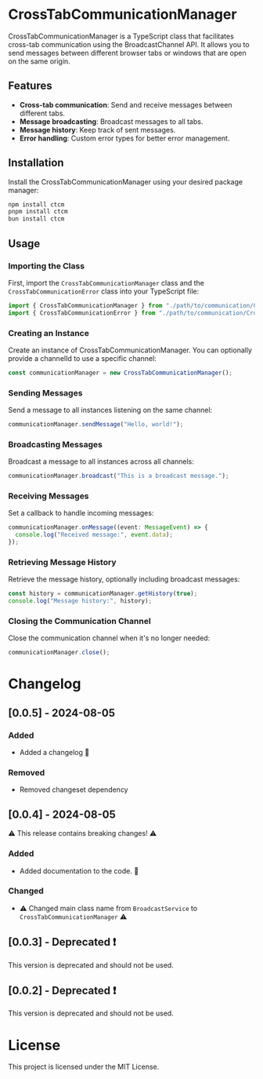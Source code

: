 # CrossTabCommunicationManager

CrossTabCommunicationManager is a TypeScript class that facilitates cross-tab communication using the BroadcastChannel API. It allows you to send messages between different browser tabs or windows that are open on the same origin.

## Features

- **Cross-tab communication**: Send and receive messages between different tabs.
- **Message broadcasting**: Broadcast messages to all tabs.
- **Message history**: Keep track of sent messages.
- **Error handling**: Custom error types for better error management.

## Installation

Install the CrossTabCommunicationManager using your desired package manager:

```sh
npm install ctcm
pnpm install ctcm
bun install ctcm
```

## Usage

### Importing the Class

First, import the `CrossTabCommunicationManager` class and the `CrossTabCommunicationError` class into your TypeScript file:

```typescript
import { CrossTabCommunicationManager } from "./path/to/communication/CrossTabCommunicationManager";
import { CrossTabCommunicationError } from "./path/to/communication/CrossTabCommunicationError";
```

### Creating an Instance

Create an instance of CrossTabCommunicationManager. You can optionally provide a channelId to use a specific channel:

```typescript
const communicationManager = new CrossTabCommunicationManager();
```

### Sending Messages

Send a message to all instances listening on the same channel:

```typescript
communicationManager.sendMessage("Hello, world!");
```

### Broadcasting Messages

Broadcast a message to all instances across all channels:

```typescript
communicationManager.broadcast("This is a broadcast message.");
```

### Receiving Messages

Set a callback to handle incoming messages:

```typescript
communicationManager.onMessage((event: MessageEvent) => {
  console.log("Received message:", event.data);
});
```

### Retrieving Message History

Retrieve the message history, optionally including broadcast messages:

```typescript
const history = communicationManager.getHistory(true);
console.log("Message history:", history);
```

### Closing the Communication Channel

Close the communication channel when it's no longer needed:

```typescript
communicationManager.close();
```

# Changelog

## [0.0.5] - 2024-08-05

### Added

- Added a changelog 🥳

### Removed

- Removed changeset dependency

## [0.0.4] - 2024-08-05

⚠️ This release contains breaking changes! ⚠️

### Added

- Added documentation to the code. 📝

### Changed

- ⚠️ Changed main class name from `BroadcastService` to `CrossTabCommunicationManager` ⚠️

## [0.0.3] - Deprecated ❗

This version is deprecated and should not be used.

## [0.0.2] - Deprecated ❗

This version is deprecated and should not be used.

# License

This project is licensed under the MIT License.
